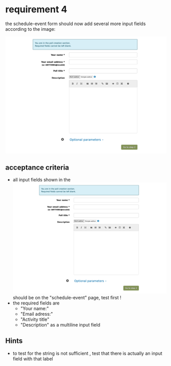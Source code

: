 # requirement 4 
the schedule-event form should now add several more input fields according to the image: 

![Schedule Event Form 1](schedule-event.png)

## acceptance criteria
* all input fields shown in the ![Schedule Event Form](schedule-event.png) should be on the "schedule-event" page, test first ! 
* the required fields are 
  * "Your name:"
  * "Email adress:"
  * "Activity title"
  * "Description" as a multiline input field

## Hints
* to test for the string is not sufficient , test that there is actually an input field with that label
